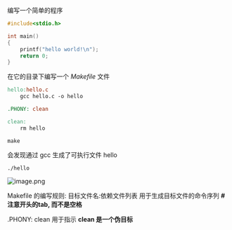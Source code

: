编写一个简单的程序
```c
#include<stdio.h>

int main()
{
	printf("hello world!\n");
	return 0;
}
```
在它的目录下编写一个 $Makefile$ 文件
```makefile
hello:hello.c
	gcc hello.c -o hello

.PHONY: clean

clean:
	rm hello
```

```shell
make
```
会发现通过 gcc 生成了可执行文件 hello
```shell
./hello 
```
![image.png](https://typora-birdy.oss-cn-guangzhou.aliyuncs.com/20240401211944.png)

Makefile 的编写规则:
	目标文件名:依赖文件列表
	    用于生成目标文件的命令序列   **# 注意开头的tab, 而不是空格**

.PHONY: clean 用于指示 **clean 是一个伪目标**
